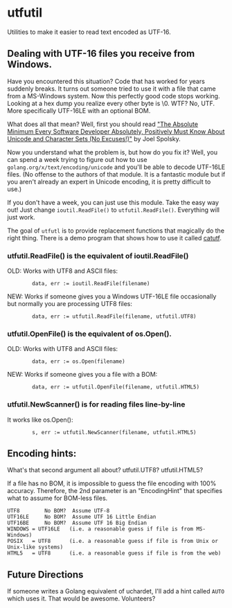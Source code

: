 # utfutil

Utilities to make it easier to read text encoded as UTF-16.

## Dealing with UTF-16 files you receive from Windows.

Have you encountered this situation?  Code that has worked for years
suddenly breaks.  It turns out someone tried to use it with a file
that came from a MS-Windows system. Now this perfectly good code stops
working.
Looking at a hex dump you realize every other byte is \0.  WTF?
No, UTF.  More specifically UTF-16LE with an optional BOM.

What does all that mean?  Well, first you should read ["The Absolute Minimum Every Software Developer Absolutely, Positively Must Know About Unicode and Character Sets (No Excuses!)"](http://www.joelonsoftware.com/articles/Unicode.html) by Joel Spolsky.

Now you understand what the problem is, but how do you fix it?
Well, you can spend a week trying to figure out how to use
`golang.org/x/text/encoding/unicode` and you'll be able to
decode UTF-16LE files. (No offense to the authors of that
module. It is a fantastic module but if you aren't already
an expert in Unicode encoding, it is pretty difficult to use.)

If you don't have a week, you can just use this module.
Take the easy way out!  Just change `ioutil.ReadFile()` to
`utfutil.ReadFile()`.
Everything will just work.

The goal of `utfutl` is to provide replacement functions
that magically do the right thing. There is a demo
program that shows how to use it called [catutf](https://github.com/TomOnTime/utfutil/blob/master/catutf/main.go).


### utfutil.ReadFile() is the equivalent of ioutil.ReadFile()

OLD: Works with UTF8 and ASCII files:

```
		data, err := ioutil.ReadFile(filename)
```

NEW: Works if someone gives you a Windows UTF-16LE file occasionally but normally you are processing UTF8 files:

```
		data, err := utfutil.ReadFile(filename, utfutil.UTF8)
```

### utfutil.OpenFile() is the equivalent of os.Open().

OLD: Works with UTF8 and ASCII files:

```
		data, err := os.Open(filename)
```

NEW: Works if someone gives you a file with a BOM:

```
		data, err := utfutil.OpenFile(filename, utfutil.HTML5)
```

### utfutil.NewScanner() is for reading files line-by-line

It works like os.Open():

```
		s, err := utfutil.NewScanner(filename, utfutil.HTML5)
```

## Encoding hints:

What's that second argument all about?    utfutil.UTF8?  utfutil.HTML5?

If a file has no BOM, it is impossible to guess the file encoding with
100% accuracy.  Therefore, the 2nd parameter is an
"EncodingHint" that specifies what to assume for BOM-less files.

```
UTF8        No BOM?  Assume UTF-8
UTF16LE     No BOM?  Assume UTF 16 Little Endian
UTF16BE     No BOM?  Assume UTF 16 Big Endian
WINDOWS = UTF16LE   (i.e. a reasonable guess if file is from MS-Windows)
POSIX   = UTF8      (i.e. a reasonable guess if file is from Unix or Unix-like systems)
HTML5   = UTF8      (i.e. a reasonable guess if file is from the web)
```

## Future Directions

If someone writes a Golang equivalent of uchardet, I'll add a hint
called `AUTO` which uses it. That would be awesome. Volunteers?

